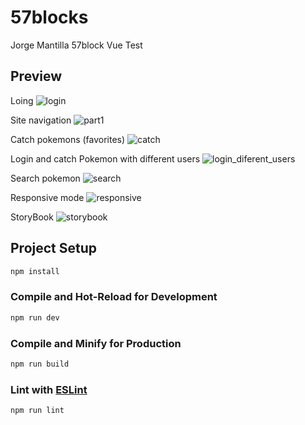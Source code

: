 # 57blocks

Jorge Mantilla 57block Vue Test

## Preview

Loing
![login](https://user-images.githubusercontent.com/65055035/217000364-823ad8d2-fe51-4589-9e44-3f6426f71735.gif)

Site navigation
![part1](https://user-images.githubusercontent.com/65055035/217000795-7904d0f5-c906-4784-aaba-9b97c3206753.gif)

Catch pokemons (favorites)
![catch](https://user-images.githubusercontent.com/65055035/217001127-7e49f2b0-98f7-45a4-a3fa-6d1239a0421b.gif)

Login and catch Pokemon with different users
![login_diferent_users](https://user-images.githubusercontent.com/65055035/217001574-27cd2bc2-d91a-4019-a94c-c14fff4c6f4e.gif)

Search pokemon
![search](https://user-images.githubusercontent.com/65055035/217001872-310c4ee8-2578-459b-864f-771b068f790f.gif)

Responsive mode
![responsive](https://user-images.githubusercontent.com/65055035/217001985-5c5a2114-a288-4b41-8c6e-f5f46254e756.gif)

StoryBook
![storybook](https://user-images.githubusercontent.com/65055035/217002092-bca60387-287a-4d00-aa83-50d0f1fdc2ed.gif)


## Project Setup

```sh
npm install
```

### Compile and Hot-Reload for Development

```sh
npm run dev
```

### Compile and Minify for Production

```sh
npm run build
```

### Lint with [ESLint](https://eslint.org/)

```sh
npm run lint
```
